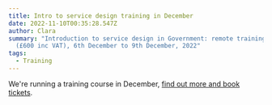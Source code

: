 ```yaml
---
title: Intro to service design training in December
date: 2022-11-10T00:35:28.547Z
author: Clara
summary: "Introduction to service design in Government: remote training course
  (£600 inc VAT), 6th December to 9th December, 2022"
tags:
  - Training
---
```

W﻿e're running a training course in December, [find out more and book tickets](https://ignaciaorellana.com/training/).
